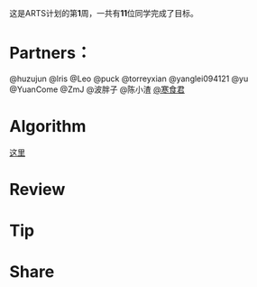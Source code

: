 这是ARTS计划的第**1**周，一共有**11**位同学完成了目标。

# Partners：

@huzujun
@lris
@Leo
@puck
@torreyxian
@yanglei094121
@yu
@YuanCome
@ZmJ
@波胖子
@陈小渣
[@寒食君](./Partners/寒食君.md)

# Algorithm
[这里](./Algorithm/201901W4/)

# Review


# Tip

# Share


